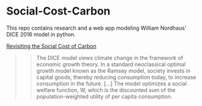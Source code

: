 # Social-Cost-Carbon

This repo contains research and a web app modeling William Nordhaus' DICE 2016 model in python.

[Revisiting the Social Cost of Carbon](https://www.pnas.org/content/114/7/1518)

> > The DICE model views climate change in the framework of economic growth theory. In a standard neoclassical optimal growth model known as the Ramsey model, society invests in capital goods, thereby reducing consumption today, to increase consumption in the future. [...] The model optimizes a social welfare function, W, which is the discounted sum of the population-weighted utility of per capita consumption.

